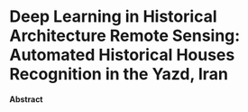 # Deep Learning in Historical Architecture Remote Sensing: Automated Historical Houses Recognition in the Yazd, Iran


**Abstract**


